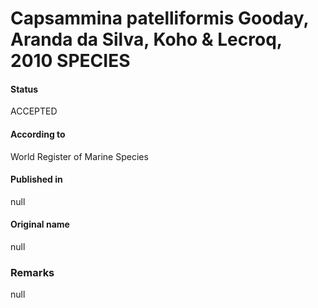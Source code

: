 Capsammina patelliformis Gooday, Aranda da Silva, Koho & Lecroq, 2010 SPECIES
=======

#### Status
ACCEPTED

#### According to
World Register of Marine Species

#### Published in
null

#### Original name
null

### Remarks
null